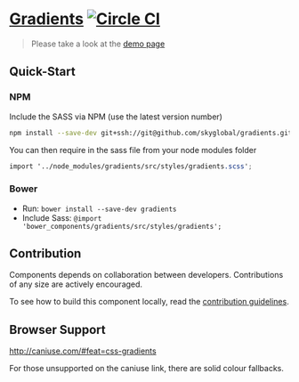[Gradients](http://skyglobal.github.io/gradients)  [![Circle CI](https://circleci.com/gh/skyglobal/gradients/tree/master.svg?style=svg)](https://circleci.com/gh/skyglobal/gradients/tree/master)
========================

> Please take a look at the [demo page](http://skyglobal.github.io/gradients)

## Quick-Start

### NPM
Include the SASS via NPM (use the latest version number)

```sh
npm install --save-dev git+ssh://git@github.com/skyglobal/gradients.git#v0.1.0
```

You can then require in the sass file from your node modules folder

```scss
import '../node_modules/gradients/src/styles/gradients.scss';
```

### Bower

 * Run: `bower install --save-dev gradients`
 * Include Sass: `@import 'bower_components/gradients/src/styles/gradients';`

## Contribution

Components depends on collaboration between developers. Contributions of any size are actively encouraged.

To see how to build this component locally, read the [contribution guidelines](CONTRIBUTING.md).

## Browser Support

http://caniuse.com/#feat=css-gradients

For those unsupported on the caniuse link, there are solid colour fallbacks. 
